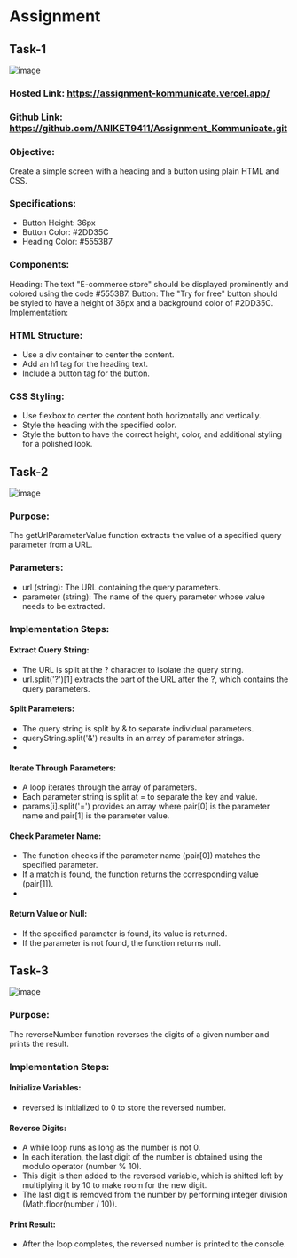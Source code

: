 # Assignment

## Task-1
  ![image](https://github.com/user-attachments/assets/5ae630b9-e8b1-4dc0-b1e2-c59b42901008)

  ### Hosted Link: https://assignment-kommunicate.vercel.app/
  ### Github Link: https://github.com/ANIKET9411/Assignment_Kommunicate.git

  ### Objective:
Create a simple screen with a heading and a button using plain HTML and CSS.

### Specifications:

- Button Height: 36px
- Button Color: #2DD35C
- Heading Color: #5553B7
  
### Components:

Heading: The text "E-commerce store" should be displayed prominently and colored using the code #5553B7.
Button: The "Try for free" button should be styled to have a height of 36px and a background color of #2DD35C.
Implementation:

### HTML Structure:

- Use a div container to center the content.
- Add an h1 tag for the heading text.
- Include a button tag for the button.

### CSS Styling:

- Use flexbox to center the content both horizontally and vertically.
- Style the heading with the specified color.
- Style the button to have the correct height, color, and additional styling for a polished look.

## Task-2
![image](https://github.com/user-attachments/assets/fef92299-8e76-483b-b175-484c6912dc42)

### Purpose:
The getUrlParameterValue function extracts the value of a specified query parameter from a URL.

### Parameters:

- url (string): The URL containing the query parameters.
- parameter (string): The name of the query parameter whose value needs to be extracted.

### Implementation Steps:

#### Extract Query String:

- The URL is split at the ? character to isolate the query string.
- url.split('?')[1] extracts the part of the URL after the ?, which contains the query parameters.

#### Split Parameters:

- The query string is split by & to separate individual parameters.
- queryString.split('&') results in an array of parameter strings.
- 
#### Iterate Through Parameters:

- A loop iterates through the array of parameters.
- Each parameter string is split at = to separate the key and value.
- params[i].split('=') provides an array where pair[0] is the parameter name and pair[1] is the parameter value.

#### Check Parameter Name:

- The function checks if the parameter name (pair[0]) matches the specified parameter.
- If a match is found, the function returns the corresponding value (pair[1]).
- 
#### Return Value or Null:

- If the specified parameter is found, its value is returned.
- If the parameter is not found, the function returns null.

## Task-3

![image](https://github.com/user-attachments/assets/47d0bffb-5c02-418f-8ad2-f2cec8f2f788)

### Purpose:
The reverseNumber function reverses the digits of a given number and prints the result.

### Implementation Steps:

#### Initialize Variables:

- reversed is initialized to 0 to store the reversed number.

#### Reverse Digits:

- A while loop runs as long as the number is not 0.
- In each iteration, the last digit of the number is obtained using the modulo operator (number % 10).
- This digit is then added to the reversed variable, which is shifted left by multiplying it by 10 to make room for the new digit.
- The last digit is removed from the number by performing integer division (Math.floor(number / 10)).

#### Print Result:

- After the loop completes, the reversed number is printed to the console.

